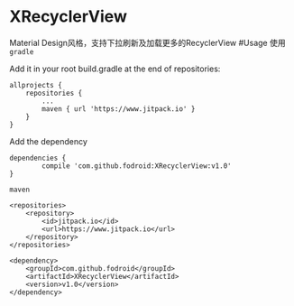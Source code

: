 # XRecyclerView
Material Design风格，支持下拉刷新及加载更多的RecyclerView
#Usage 使用
`gradle`

Add it in your root build.gradle at the end of repositories:

    allprojects {
	    repositories {
		    ...
		    maven { url 'https://www.jitpack.io' }
        }
    }

Add the dependency

    dependencies {
	        compile 'com.github.fodroid:XRecyclerView:v1.0'
	}

`maven`

	<repositories>
		<repository>
		    <id>jitpack.io</id>
		    <url>https://www.jitpack.io</url>
		</repository>
	</repositories>

	<dependency>
        <groupId>com.github.fodroid</groupId>
        <artifactId>XRecyclerView</artifactId>
        <version>v1.0</version>
    </dependency>